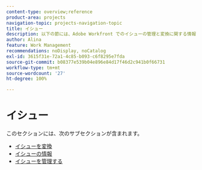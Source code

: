 ```yaml
---
content-type: overview;reference
product-area: projects
navigation-topic: projects-navigation-topic
title: イシュー
description: 以下の節には、Adobe Workfront でのイシューの管理と変換に関する情報が含まれています。
author: Alina
feature: Work Management
recommendations: noDisplay, noCatalog
exl-id: 3615f31e-72a1-4c85-b093-c6f8295e7fda
source-git-commit: b08377e539b04e896e84d17f46d2c941b0f66731
workflow-type: tm+mt
source-wordcount: '27'
ht-degree: 100%

---
```


# イシュー

このセクションには、次のサブセクションが含まれます。

* [イシューを変換](../../manage-work/issues/convert-issues/convert-issues-overview.md)
* [イシューの情報](../../manage-work/issues/issue-information/issue-info-overview.md)
* [イシューを管理する](../../manage-work/issues/manage-issues/manage-issues-overview.md)
